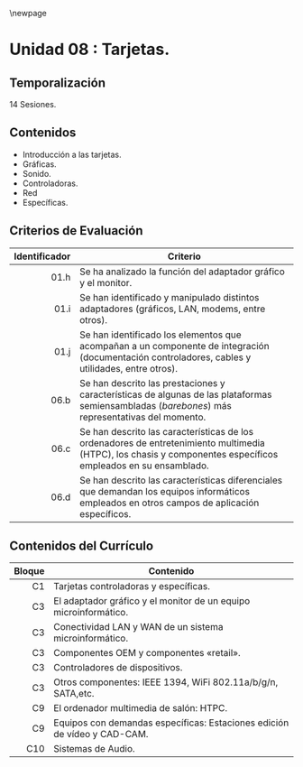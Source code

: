\newpage

# Unidad 08 : Tarjetas.

## Temporalización

14 Sesiones.

## Contenidos 

* Introducción a las tarjetas.
* Gráficas.
* Sonido.
* Controladoras.
* Red
* Específicas.

## Criterios de Evaluación 

| Identificador | Criterio  |
| -: |-----------|
| 01.h          | Se ha analizado la función del adaptador gráfico y el monitor.|
| 01.i          | Se han identificado y manipulado distintos adaptadores (gráficos, LAN, modems, entre otros).|
| 01.j          | Se han identificado los elementos que acompañan a un componente de integración (documentación controladores, cables y utilidades, entre otros).|
| 06.b| Se han descrito las prestaciones y características de algunas de las plataformas semiensambladas (_barebones_) más representativas del momento.|
| 06.c| Se han descrito las características de los ordenadores de entretenimiento multimedia (HTPC), los chasis y componentes específicos empleados en su ensamblado.|
| 06.d | Se han descrito las características diferenciales que demandan los equipos informáticos empleados en otros campos de aplicación específicos.|

## Contenidos del Currículo

| Bloque | Contenido | 
| -: | --------------|
| C1 | Tarjetas controladoras y específicas.|
| C3 | El adaptador gráfico y el monitor de un equipo microinformático.|
| C3 | Conectividad LAN y WAN de un sistema microinformático.|
| C3 | Componentes OEM y componentes «retail».|
| C3 | Controladores de dispositivos.|
| C3 | Otros componentes: IEEE 1394, WiFi 802.11a/b/g/n, SATA,etc.|
| C9 | El ordenador multimedia de salón: HTPC.|
| C9 | Equipos con demandas específicas: Estaciones edición de vídeo y CAD-CAM.|
| C10 | Sistemas de Audio.|
